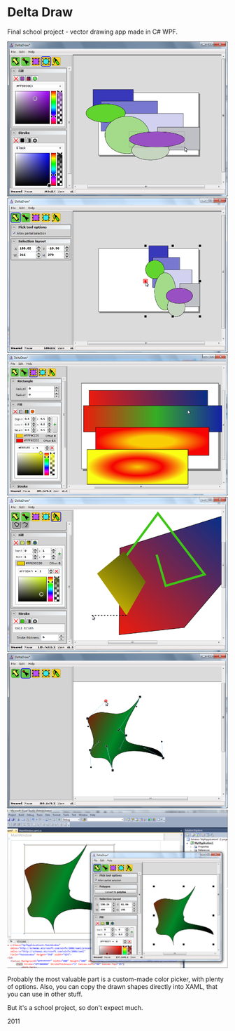 # Delta Draw

Final school project - vector drawing app made in C# WPF.

![1](Images/delta_draw_01.png)
![2](Images/delta_draw_02.png)
![3](Images/delta_draw_03.png)
![4](Images/delta_draw_04.png)
![5](Images/delta_draw_05.png)
![6](Images/delta_draw_06.png)

Probably the most valuable part is a custom-made color picker, with plenty of options. Also, you can copy the drawn shapes directly into XAML, that you can use in other stuff.

But it's a school project, so don't expect much.

2011